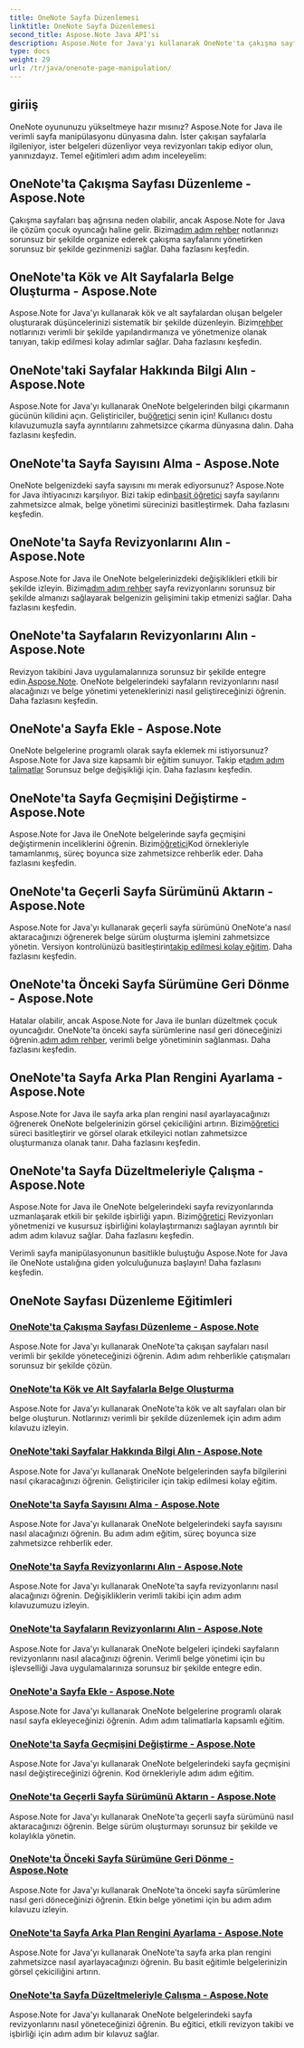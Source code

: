 ```yaml
---
title: OneNote Sayfa Düzenlemesi
linktitle: OneNote Sayfa Düzenlemesi
second_title: Aspose.Note Java API'si
description: Aspose.Note for Java'yı kullanarak OneNote'ta çakışma sayfalarını yönetin, düzenli belgeler oluşturun ve revizyonları izleyin. Etkin belge yönetimi için adım adım eğitimler.
type: docs
weight: 29
url: /tr/java/onenote-page-manipulation/
---
```


## giriiş

OneNote oyununuzu yükseltmeye hazır mısınız? Aspose.Note for Java ile verimli sayfa manipülasyonu dünyasına dalın. İster çakışan sayfalarla ilgileniyor, ister belgeleri düzenliyor veya revizyonları takip ediyor olun, yanınızdayız. Temel eğitimleri adım adım inceleyelim:

## OneNote'ta Çakışma Sayfası Düzenleme - Aspose.Note
 Çakışma sayfaları baş ağrısına neden olabilir, ancak Aspose.Note for Java ile çözüm çocuk oyuncağı haline gelir. Bizim[adım adım rehber](./conflict-page-manipulation/) notlarınızı sorunsuz bir şekilde organize ederek çakışma sayfalarını yönetirken sorunsuz bir şekilde gezinmenizi sağlar. Daha fazlasını keşfedin.

## OneNote'ta Kök ve Alt Sayfalarla Belge Oluşturma - Aspose.Note
 Aspose.Note for Java'yı kullanarak kök ve alt sayfalardan oluşan belgeler oluşturarak düşüncelerinizi sistematik bir şekilde düzenleyin. Bizim[rehber](./create-document-with-root-and-sub-pages/) notlarınızı verimli bir şekilde yapılandırmanıza ve yönetmenize olanak tanıyan, takip edilmesi kolay adımlar sağlar. Daha fazlasını keşfedin.

## OneNote'taki Sayfalar Hakkında Bilgi Alın - Aspose.Note
 Aspose.Note for Java'yı kullanarak OneNote belgelerinden bilgi çıkarmanın gücünün kilidini açın. Geliştiriciler, bu[öğretici](./get-information-about-pages/) senin için! Kullanıcı dostu kılavuzumuzla sayfa ayrıntılarını zahmetsizce çıkarma dünyasına dalın. Daha fazlasını keşfedin.

## OneNote'ta Sayfa Sayısını Alma - Aspose.Note
 OneNote belgenizdeki sayfa sayısını mı merak ediyorsunuz? Aspose.Note for Java ihtiyacınızı karşılıyor. Bizi takip edin[basit öğretici](./get-page-count/) sayfa sayılarını zahmetsizce almak, belge yönetimi sürecinizi basitleştirmek. Daha fazlasını keşfedin.

## OneNote'ta Sayfa Revizyonlarını Alın - Aspose.Note
Aspose.Note for Java ile OneNote belgelerinizdeki değişiklikleri etkili bir şekilde izleyin. Bizim[adım adım rehber](./get-page-revisions/) sayfa revizyonlarını sorunsuz bir şekilde almanızı sağlayarak belgenizin gelişimini takip etmenizi sağlar. Daha fazlasını keşfedin.

## OneNote'ta Sayfaların Revizyonlarını Alın - Aspose.Note
 Revizyon takibini Java uygulamalarınıza sorunsuz bir şekilde entegre edin.[Aspose.Note](https://link-to-aspose.note). OneNote belgelerindeki sayfaların revizyonlarını nasıl alacağınızı ve belge yönetimi yeteneklerinizi nasıl geliştireceğinizi öğrenin. Daha fazlasını keşfedin.

## OneNote'a Sayfa Ekle - Aspose.Note
 OneNote belgelerine programlı olarak sayfa eklemek mi istiyorsunuz? Aspose.Note for Java size kapsamlı bir eğitim sunuyor. Takip et[adım adım talimatlar](./insert-pages/) Sorunsuz belge değişikliği için. Daha fazlasını keşfedin.

## OneNote'ta Sayfa Geçmişini Değiştirme - Aspose.Note
 Aspose.Note for Java ile OneNote belgelerinde sayfa geçmişini değiştirmenin inceliklerini öğrenin. Bizim[öğretici](./modify-page-history/)Kod örnekleriyle tamamlanmış, süreç boyunca size zahmetsizce rehberlik eder. Daha fazlasını keşfedin.

## OneNote'ta Geçerli Sayfa Sürümünü Aktarın - Aspose.Note
 Aspose.Note for Java'yı kullanarak geçerli sayfa sürümünü OneNote'a nasıl aktaracağınızı öğrenerek belge sürüm oluşturma işlemini zahmetsizce yönetin. Versiyon kontrolünüzü basitleştirin[takip edilmesi kolay eğitim](./push-current-page-version/). Daha fazlasını keşfedin.

## OneNote'ta Önceki Sayfa Sürümüne Geri Dönme - Aspose.Note
 Hatalar olabilir, ancak Aspose.Note for Java ile bunları düzeltmek çocuk oyuncağıdır. OneNote'ta önceki sayfa sürümlerine nasıl geri döneceğinizi öğrenin.[adım adım rehber](./roll-back-to-previous-page-version/), verimli belge yönetiminin sağlanması. Daha fazlasını keşfedin.

## OneNote'ta Sayfa Arka Plan Rengini Ayarlama - Aspose.Note
 Aspose.Note for Java ile sayfa arka plan rengini nasıl ayarlayacağınızı öğrenerek OneNote belgelerinizin görsel çekiciliğini artırın. Bizim[öğretici](./set-page-background-color/) süreci basitleştirir ve görsel olarak etkileyici notları zahmetsizce oluşturmanıza olanak tanır. Daha fazlasını keşfedin.

## OneNote'ta Sayfa Düzeltmeleriyle Çalışma - Aspose.Note
Aspose.Note for Java ile OneNote belgelerindeki sayfa revizyonlarında uzmanlaşarak etkili bir şekilde işbirliği yapın. Bizim[öğretici](./working-with-page-revisions/) Revizyonları yönetmenizi ve kusursuz işbirliğini kolaylaştırmanızı sağlayan ayrıntılı bir adım adım kılavuz sağlar. Daha fazlasını keşfedin.

Verimli sayfa manipülasyonunun basitlikle buluştuğu Aspose.Note for Java ile OneNote ustalığına giden yolculuğunuza başlayın! Daha fazlasını keşfedin.
## OneNote Sayfası Düzenleme Eğitimleri
### [OneNote'ta Çakışma Sayfası Düzenleme - Aspose.Note](./conflict-page-manipulation/)
Aspose.Note for Java'yı kullanarak OneNote'ta çakışan sayfaları nasıl verimli bir şekilde yöneteceğinizi öğrenin. Adım adım rehberlikle çatışmaları sorunsuz bir şekilde çözün.
### [OneNote'ta Kök ve Alt Sayfalarla Belge Oluşturma](./create-document-with-root-and-sub-pages/)
Aspose.Note for Java'yı kullanarak OneNote'ta kök ve alt sayfaları olan bir belge oluşturun. Notlarınızı verimli bir şekilde düzenlemek için adım adım kılavuzu izleyin.
### [OneNote'taki Sayfalar Hakkında Bilgi Alın - Aspose.Note](./get-information-about-pages/)
Aspose.Note for Java'yı kullanarak OneNote belgelerinden sayfa bilgilerini nasıl çıkaracağınızı öğrenin. Geliştiriciler için takip edilmesi kolay eğitim.
### [OneNote'ta Sayfa Sayısını Alma - Aspose.Note](./get-page-count/)
Aspose.Note for Java'yı kullanarak OneNote belgelerindeki sayfa sayısını nasıl alacağınızı öğrenin. Bu adım adım eğitim, süreç boyunca size zahmetsizce rehberlik eder.
### [OneNote'ta Sayfa Revizyonlarını Alın - Aspose.Note](./get-page-revisions/)
Aspose.Note for Java'yı kullanarak OneNote'ta sayfa revizyonlarını nasıl alacağınızı öğrenin. Değişikliklerin verimli takibi için adım adım kılavuzumuzu izleyin.
### [OneNote'ta Sayfaların Revizyonlarını Alın - Aspose.Note](./get-revisions-of-pages/)
Aspose.Note for Java'yı kullanarak OneNote belgeleri içindeki sayfaların revizyonlarını nasıl alacağınızı öğrenin. Verimli belge yönetimi için bu işlevselliği Java uygulamalarınıza sorunsuz bir şekilde entegre edin.
### [OneNote'a Sayfa Ekle - Aspose.Note](./insert-pages/)
Aspose.Note for Java'yı kullanarak OneNote belgelerine programlı olarak nasıl sayfa ekleyeceğinizi öğrenin. Adım adım talimatlarla kapsamlı eğitim.
### [OneNote'ta Sayfa Geçmişini Değiştirme - Aspose.Note](./modify-page-history/)
Aspose.Note for Java'yı kullanarak OneNote belgelerindeki sayfa geçmişini nasıl değiştireceğinizi öğrenin. Kod örnekleriyle adım adım eğitim.
### [OneNote'ta Geçerli Sayfa Sürümünü Aktarın - Aspose.Note](./push-current-page-version/)
Aspose.Note for Java'yı kullanarak OneNote'ta geçerli sayfa sürümünü nasıl aktaracağınızı öğrenin. Belge sürüm oluşturmayı sorunsuz bir şekilde ve kolaylıkla yönetin.
### [OneNote'ta Önceki Sayfa Sürümüne Geri Dönme - Aspose.Note](./roll-back-to-previous-page-version/)
Aspose.Note for Java'yı kullanarak OneNote'ta önceki sayfa sürümlerine nasıl geri döneceğinizi öğrenin. Etkin belge yönetimi için bu adım adım kılavuzu izleyin.
### [OneNote'ta Sayfa Arka Plan Rengini Ayarlama - Aspose.Note](./set-page-background-color/)
Aspose.Note for Java'yı kullanarak OneNote'ta sayfa arka plan rengini zahmetsizce nasıl ayarlayacağınızı öğrenin. Bu basit eğitimle belgelerinizin görsel çekiciliğini artırın.
### [OneNote'ta Sayfa Düzeltmeleriyle Çalışma - Aspose.Note](./working-with-page-revisions/)
Aspose.Note for Java'yı kullanarak OneNote belgelerindeki sayfa revizyonlarını nasıl yöneteceğinizi öğrenin. Bu eğitici, etkili revizyon takibi ve işbirliği için adım adım bir kılavuz sağlar.